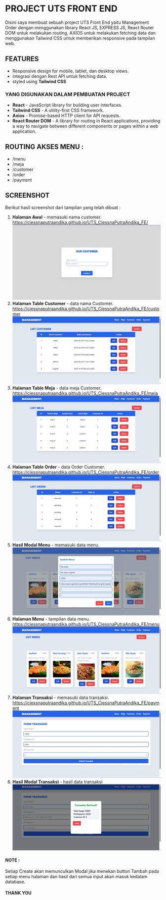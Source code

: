 # PROJECT UTS FRONT END
Disini saya membuat sebuah project UTS Front End yaitu Management Order dengan menggunakan library React JS, EXPRESS JS, React Router DOM untuk melakukan routing, AXIOS untuk melakukan fetching data dan menggunakan Tailwind CSS untuk memberikan responsive pada tampilan web.

## FEATURES 
- Responsive design for mobile, tablet, dan desktop views.
- Integrasi dengan Rest API untuk fetching data.
- styled using <b>Tailwind CSS</b>

### YANG DIGUNAKAN DALAM PEMBUATAN PROJECT
- <b>React</b> - JavaScript library for building user interfaces.
- <b>Tailwind CSS</b> - A utility-first CSS framework.
- <b>Axios</b> - Promise-based HTTP client for API requests.
- <b>React Router DOM</b> - A library for routing in React applications, providing a way to navigate between different components or pages within a web application.

## ROUTING AKSES MENU :
- /menu
- /meja
- /customer
- /order
- /payment

## SCREENSHOT
Berikut hasil screenshot dari tampilan yang telah dibuat :

1. <b>Halaman Awal</b> - memasuki nama customer. https://ciessnaputraandika.github.io/UTS_CiessnaPutraAndika_FE/<img src="./SS9.jpg">
2. <b>Halaman Table Customer</b> - data nama Customer. https://ciessnaputraandika.github.io/UTS_CiessnaPutraAndika_FE/customer<img src="./SS2.jpg">
3. <b>Halaman Table Meja</b> - data meja Customer. https://ciessnaputraandika.github.io/UTS_CiessnaPutraAndika_FE/meja<img src="./SS3.jpg">
4. <b>Halaman Table Order</b> - data Order Customer. https://ciessnaputraandika.github.io/UTS_CiessnaPutraAndika_FE/order<img src="./SS8.jpg">
5. <b>Hasil Modal Menu</b> - memasuki data menu.<img src="./SS5.jpg">
6. <b>Halaman Menu</b> - tampilan data menu. https://ciessnaputraandika.github.io/UTS_CiessnaPutraAndika_FE/menu<img src="./SS4.jpg">
7. <b>Halaman Transaksi</b> - memasuki data transaksi. https://ciessnaputraandika.github.io/UTS_CiessnaPutraAndika_FE/payment<img src="./SS6.jpg">
7. <b>Hasil Modal Transaksi</b> - hasil data transaksi<img src="./SS7.jpg">

#### NOTE :
Setiap Create akan memunculkan Modal jika menekan button Tambah pada setiap menu halaman dan hasil dari semua input akan masuk kedalam database.

#### THANK YOU
